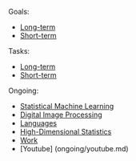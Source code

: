 Goals:
- [Long-term](long-term-goals.md)
- [Short-term](short-term-goals.md)

Tasks:
- [Long-term](long-term-tasks.md)
- [Short-term](short-term-tasks.md)

Ongoing:
- [Statistical Machine Learning](ongoing/statistical-machine-learning.md)
- [Digital Image Processing](ongoing/digital-image-processing.md)
- [Languages](ongoing/languages.md)
- [High-Dimensional Statistics](ongoing/high-dimensional-statistics.md)
- [Work](ongoing/work.md)
- [Youtube] (ongoing/youtube.md)
